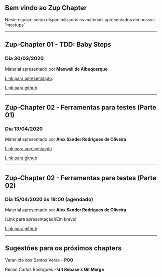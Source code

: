 ## Bem vindo ao Zup Chapter

Neste espaço serão disponibilizados os materiais apresentados em nossos 'meetups'


---

## Zup-Chapter 01 - TDD: Baby Steps
### Dia 30/03/2020

Material apresentado por **Maxwell de Albuquerque**

[Link para apresentação](https://youtu.be/RddTM2ff9lA).

[Link para github](https://github.com/zup-chapter/chapter-01-tdd-baby-steps)


---

## Zup-Chapter 02 - Ferramentas para testes (Parte 01)
### Dia 13/04/2020

Material apresentado por **Alex Sander Rodrigues de Oliveira**

[Link para apresentação](https://youtu.be/WBYmD-bZ3IY)

[Link para github](https://github.com/zup-chapter/chapter-02-ferramentas-testes)


---

## Zup-Chapter 02 - Ferramentas para testes (Parte 02)
### Dia 15/04/2020 às 18:00 (agendado)

Material apresentado por **Alex Sander Rodrigues de Oliveira**

[Link para apresentação](Em breve)

[Link para github](https://github.com/zup-chapter/chapter-02-ferramentas-testes)


---

## Sugestões para os próximos chapters

Veranildo dos Santos Veras - **POO**

Renan Carlos Rodrigues - **Git Rebase x Git Merge**
